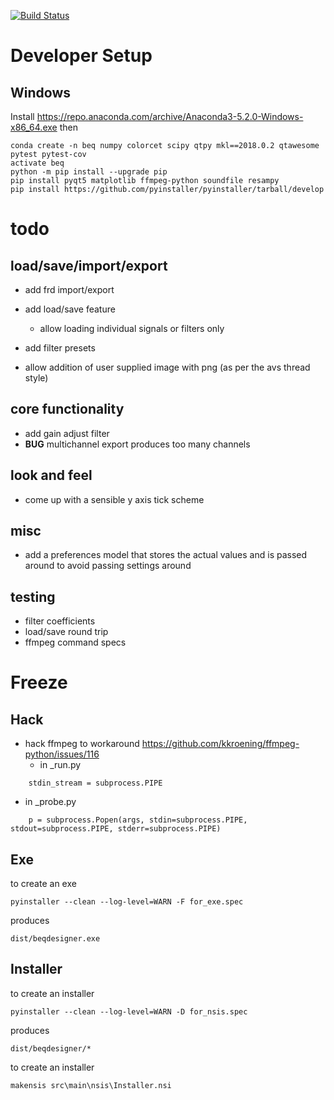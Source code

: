 [![Build Status](https://travis-ci.com/3ll3d00d/beqdesigner.svg?branch=master)](https://travis-ci.com/3ll3d00d/beqdesigner)

# Developer Setup

## Windows

Install https://repo.anaconda.com/archive/Anaconda3-5.2.0-Windows-x86_64.exe then

    conda create -n beq numpy colorcet scipy qtpy mkl==2018.0.2 qtawesome pytest pytest-cov
    activate beq
    python -m pip install --upgrade pip
    pip install pyqt5 matplotlib ffmpeg-python soundfile resampy
    pip install https://github.com/pyinstaller/pyinstaller/tarball/develop

# todo

## load/save/import/export

* add frd import/export

* add load/save feature 
  * allow loading individual signals or filters only

* add filter presets

* allow addition of user supplied image with png (as per the avs thread style)

## core functionality 

* add gain adjust filter
* **BUG** multichannel export produces too many channels

## look and feel 

* come up with a sensible y axis tick scheme

## misc

* add a preferences model that stores the actual values and is passed around to avoid passing settings around

## testing

* filter coefficients
* load/save round trip
* ffmpeg command specs

# Freeze

## Hack

* hack ffmpeg to workaround https://github.com/kkroening/ffmpeg-python/issues/116 
  * in _run.py
```  
    stdin_stream = subprocess.PIPE
```
  * in _probe.py
```  
    p = subprocess.Popen(args, stdin=subprocess.PIPE, stdout=subprocess.PIPE, stderr=subprocess.PIPE)
```

## Exe

to create an exe

    pyinstaller --clean --log-level=WARN -F for_exe.spec
    
produces 

    dist/beqdesigner.exe
    
## Installer 

to create an installer

    pyinstaller --clean --log-level=WARN -D for_nsis.spec

produces 

    dist/beqdesigner/*    
    
to create an installer

    makensis src\main\nsis\Installer.nsi
